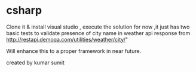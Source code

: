 # csharp
Clone it & install visual studio , execute the solution 
for now  ,it just has two basic tests to validate presence of city name in weather api response
from http://restapi.demoqa.com/utilities/weather/city/"

Will enhance this to a proper framework in near future.

created by kumar sumit 
